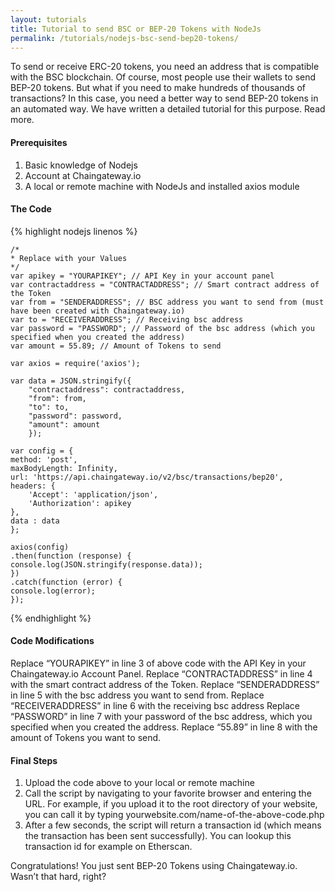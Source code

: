 ```yaml
---
layout: tutorials
title: Tutorial to send BSC or BEP-20 Tokens with NodeJs
permalink: /tutorials/nodejs-bsc-send-bep20-tokens/
---
```


To send or receive ERC-20 tokens, you need an address that is compatible with the BSC blockchain. Of course, most people use their wallets to send BEP-20 tokens. But what if you need to make hundreds of thousands of transactions? In this case, you need a better way to send BEP-20 tokens in an automated way. We have written a detailed tutorial for this purpose. Read more.

#### Prerequisites

1. Basic knowledge of Nodejs
2. Account at Chaingateway.io
3. A local or remote machine with NodeJs and installed axios module

#### The Code

{% highlight nodejs linenos %}
    
    /*
    * Replace with your Values
    */
    var apikey = "YOURAPIKEY"; // API Key in your account panel
    var contractaddress = "CONTRACTADDRESS"; // Smart contract address of the Token
    var from = "SENDERADDRESS"; // BSC address you want to send from (must have been created with Chaingateway.io)
    var to = "RECEIVERADDRESS"; // Receiving bsc address
    var password = "PASSWORD"; // Password of the bsc address (which you specified when you created the address)
    var amount = 55.89; // Amount of Tokens to send

    var axios = require('axios');

    var data = JSON.stringify({
        "contractaddress": contractaddress,
        "from": from,
        "to": to,
        "password": password,
        "amount": amount
        });

    var config = {
    method: 'post',
    maxBodyLength: Infinity,
    url: 'https://api.chaingateway.io/v2/bsc/transactions/bep20',
    headers: { 
        'Accept': 'application/json',
        'Authorization': apikey
    },
    data : data
    };

    axios(config)
    .then(function (response) {
    console.log(JSON.stringify(response.data));
    })
    .catch(function (error) {
    console.log(error);
    });


{% endhighlight %}



#### Code Modifications

Replace “YOURAPIKEY” in line 3 of above code with the API Key in your Chaingateway.io Account Panel.
Replace “CONTRACTADDRESS” in line 4 with the smart contract address of the Token.
Replace “SENDERADDRESS” in line 5 with the bsc address you want to send from.
Replace “RECEIVERADDRESS” in line 6 with the receiving bsc address
Replace “PASSWORD” in line 7 with your password of the bsc address, which you specified when you created the address.
Replace “55.89” in line 8 with the amount of Tokens you want to send.

#### Final Steps

1. Upload the code above to your local or remote machine
2. Call the script by navigating to your favorite browser and entering the URL. For example, if you upload it to the root directory of your website, you can call it by typing yourwebsite.com/name-of-the-above-code.php
3. After a few seconds, the script will return a transaction id (which means the transaction has been sent successfully). You can lookup this transaction id for example on Etherscan.

Congratulations! You just sent BEP-20 Tokens using Chaingateway.io. Wasn’t that hard, right?
